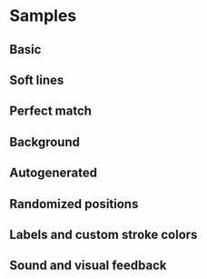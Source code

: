 <script src="js/headbreaker.js"></script>

# Samples

## Basic

<div id="basic">
</div>

<script>
  const basic = new headbreaker.Canvas('basic', {width: 500, height: 300, pieceSize: 50, proximity: 10});
  basic.withPiece({
      structure: {right: headbreaker.Tab, down: headbreaker.Tab, left: headbreaker.Slot},
      data: {id: 'a', currentPosition: {x: 50, y: 50}, color: 'red'}
    });
  basic.withPiece({
    structure: {up: headbreaker.Slot, right: headbreaker.Tab, down: headbreaker.Tab, left: headbreaker.Slot},
    data: {id: 'b', currentPosition: {x: 100, y: 50}, color: '#00D2FF'}
  });
  basic.withPiece({
    structure: {up: headbreaker.Slot, right: headbreaker.Tab, down: headbreaker.Tab, left: headbreaker.Slot},
    data: {id: 'c', currentPosition: {x: 150, y: 50}, color: '#00D2FF'}
  });
  basic.withPiece({
    structure: {up: headbreaker.Slot, down: headbreaker.Slot, left: headbreaker.Slot},
    data: {id: 'd', currentPosition: {x: 150, y: 100}, color: '#00D2FF'}
  });
  basic.withPiece({
    structure: {up: headbreaker.Slot, right: headbreaker.Slot, down: headbreaker.Slot, left: headbreaker.Slot},
    data: {id: 'e', currentPosition: {x: 250, y: 200}, color: 'green'}
  });
  basic.withPiece({
    structure: {up: headbreaker.Tab, right: headbreaker.Tab, down: headbreaker.Tab, left: headbreaker.Tab},
    data: {id: 'f', currentPosition: {x: 350, y: 250}, color: 'purple'}
  });
  basic.withPiece({
    structure: {up: headbreaker.Slot, right: headbreaker.Tab, down: headbreaker.Slot, left: headbreaker.Tab},
    data: {id: 'g', currentPosition: {x: 100, y: 230}, color: 'black'}
  });
  basic.draw();
</script>

## Soft lines

<div id="soft">
</div>

<script>
  const soft = new headbreaker.Canvas('soft', {
    width: 500, height: 300,
    pieceSize: 50, proximity: 10,
    lineSoftness: 0.2
  });

  soft.withPiece({
      structure: {right: headbreaker.Tab, down: headbreaker.Tab, left: headbreaker.Slot},
      data: {id: 'a', targetPosition: {x: 50, y: 50}, color: 'red'}
    });
  soft.withPiece({
    structure: {up: headbreaker.Slot, right: headbreaker.Tab, down: headbreaker.Tab, left: headbreaker.Slot},
    data: {id: 'b', targetPosition: {x: 100, y: 50}, color: '#00D2FF'}
  });
  soft.withPiece({
    structure: {up: headbreaker.Slot, right: headbreaker.Tab, down: headbreaker.Tab, left: headbreaker.Slot},
    data: {id: 'c', targetPosition: {x: 150, y: 50}, color: '#00D2FF'}
  });
  soft.withPiece({
    structure: {up: headbreaker.Slot, down: headbreaker.Slot, left: headbreaker.Slot},
    data: {id: 'd', targetPosition: {x: 150, y: 100}, color: '#00D2FF'}
  });
  soft.withPiece({
    structure: {up: headbreaker.Slot, right: headbreaker.Slot, down: headbreaker.Slot, left: headbreaker.Slot},
    data: {id: 'e', targetPosition: {x: 250, y: 200}, color: 'green'}
  });
  soft.withPiece({
    structure: {up: headbreaker.Tab, right: headbreaker.Tab, down: headbreaker.Tab, left: headbreaker.Tab},
    data: {id: 'f', targetPosition: {x: 350, y: 250}, color: 'purple'}
  });
  soft.withPiece({
    structure: {up: headbreaker.Slot, right: headbreaker.Tab, down: headbreaker.Slot, left: headbreaker.Tab},
    data: {id: 'g', targetPosition: {x: 100, y: 230}, color: 'black'}
  });
  soft.draw();
</script>



## Perfect match

<div id="perfect">
</div>

<script>
  const perfect = new headbreaker.Canvas('perfect', {
    width: 800, height: 300,
    pieceSize: 100, proximity: 20,
    borderFill: 10,
    strokeWidth: 2, strokeColor: '#00200B',
    lineSoftness: 0.0 });

  perfect.withPiece({
    structure: {right: headbreaker.Tab, down: headbreaker.Slot},
    data: {id: 'a', targetPosition: {x: 100, y: 100}, color: '#0EC430'}
  });
  perfect.withPiece({
    structure: {right: headbreaker.Slot, left: headbreaker.Slot},
    data: {id: 'b', targetPosition: {x: 200, y: 100}, color: '#098520'}
  });
  perfect.withPiece({
    structure: {down: headbreaker.Tab, left: headbreaker.Tab},
    data: {id: 'c', targetPosition: {x: 330, y: 80}, color: '#04380D'}
  });
  perfect.withPiece({
    structure: {up: headbreaker.Slot},
    data: {id: 'd', targetPosition: {x: 480, y: 130}, color: '#054511'}
  });
  perfect.withPiece({
    structure: {up: headbreaker.Tab},
    data: {id: 'e', targetPosition: {x: 530, y: 80}, color: '#04330C'}
  });

  perfect.draw();
</script>


## Background


<div id="background">
</div>

<script>
  let vangogh = new Image();
  vangogh.src = 'static/vangogh.jpg';
  vangogh.onload = () => {
    const background = new headbreaker.Canvas('background', {
      width: 800, height: 800,
      pieceSize: 100, proximity: 20,
      borderFill: 10, strokeWidth: 2,
      lineSoftness: 0.12, image: vangogh,
    });

    background.withPiece({
      structure: {right: headbreaker.Tab, down: headbreaker.Slot},
      data: {id: 'a', targetPosition: {x: 100, y: 100}},
    });
    background.withPiece({
      structure: {right: headbreaker.Slot, down: headbreaker.Slot, left: headbreaker.Slot},
      data: {id: 'b', targetPosition: {x: 200, y: 100}},
    });
    background.withPiece({
      structure: {right: headbreaker.Slot, down: headbreaker.Tab, left: headbreaker.Tab},
      data: {id: 'c', targetPosition: {x: 300, y: 100}},
    });
    background.withPiece({
      structure: {right: headbreaker.Slot, down: headbreaker.Tab, left: headbreaker.Tab},
      data: {id: 'd', targetPosition: {x: 400, y: 100}},
    });
    background.withPiece({
      structure: {down: headbreaker.Tab, left: headbreaker.Tab},
      data: {id: 'e', targetPosition: {x: 500, y: 100}},
    });

    background.withPiece({
      structure: {up: headbreaker.Tab, right: headbreaker.Tab, down: headbreaker.Slot, left: headbreaker.None},
      data: {id: 'f', targetPosition: {x: 100, y: 200}},
    });
    background.withPiece({
      structure: {up: headbreaker.Tab, right: headbreaker.Slot, down: headbreaker.Slot, left: headbreaker.Slot},
      data: {id: 'g', targetPosition: {x: 200, y: 200}},
    });
    background.withPiece({
      structure: {up: headbreaker.Slot, right: headbreaker.Slot, down: headbreaker.Tab, left: headbreaker.Tab},
      data: {id: 'h', targetPosition: {x: 300, y: 200}},
    });
    background.withPiece({
      structure: {up: headbreaker.Slot, right: headbreaker.Tab, down: headbreaker.Slot, left: headbreaker.Tab},
      data: {id: 'i', targetPosition: {x: 400, y: 200}},
    });
    background.withPiece({
      structure: {up: headbreaker.Slot, right: headbreaker.None, down: headbreaker.Slot, left: headbreaker.Slot},
      data: {id: 'j', targetPosition: {x: 500, y: 200}},
    });

    background.withPiece({
      structure: {up: headbreaker.Tab, right: headbreaker.Slot, down: headbreaker.Tab, left: headbreaker.None},
      data: {id: 'k', targetPosition: {x: 100, y: 300}},
    });
    background.withPiece({
      structure: {up: headbreaker.Tab, right: headbreaker.Tab, down: headbreaker.Slot, left: headbreaker.Tab},
      data: {id: 'l', targetPosition: {x: 200, y: 300}},
    });
    background.withPiece({
      structure: {up: headbreaker.Slot, right: headbreaker.Slot, down: headbreaker.Tab, left: headbreaker.Slot},
      data: {id: 'm', targetPosition: {x: 300, y: 300}},
    });
    background.withPiece({
      structure: {up: headbreaker.Tab, right: headbreaker.Tab, down: headbreaker.Tab, left: headbreaker.Tab},
      data: {id: 'n', targetPosition: {x: 400, y: 300}},
    });
    background.withPiece({
      structure: {up: headbreaker.Tab, right: headbreaker.None, down: headbreaker.Slot, left: headbreaker.Slot},
      data: {id: 'o', targetPosition: {x: 500, y: 300}},
    });

    background.withPiece({
      structure: {up: headbreaker.Slot, right: headbreaker.Slot, down: headbreaker.Tab, left: headbreaker.None},
      data: {id: 'p', targetPosition: {x: 100, y: 400}},
    });
    background.withPiece({
      structure: {up: headbreaker.Tab, right: headbreaker.Tab, down: headbreaker.Slot, left: headbreaker.Tab},
      data: {id: 'q', targetPosition: {x: 200, y: 400}},
    });
    background.withPiece({
      structure: {up: headbreaker.Slot, right: headbreaker.Tab, down: headbreaker.Tab, left: headbreaker.Slot},
      data: {id: 'r', targetPosition: {x: 300, y: 400}},
    });
    background.withPiece({
      structure: {up: headbreaker.Slot, right: headbreaker.Slot, down: headbreaker.Slot, left: headbreaker.Slot},
      data: {id: 's', targetPosition: {x: 400, y: 400}},
    });
    background.withPiece({
      structure: {up: headbreaker.Tab, right: headbreaker.None, down: headbreaker.Slot, left: headbreaker.Tab},
      data: {id: 't', targetPosition: {x: 500, y: 400}, currentPosition: {x: 613, y: 386}}
    });

    background.withPiece({
      structure: {up: headbreaker.Slot, right: headbreaker.Tab, down: headbreaker.None, left: headbreaker.None},
      data: {id: 'u', targetPosition: {x: 100, y: 500}}
    });
    background.withPiece({
      structure: {up: headbreaker.Tab, right: headbreaker.Tab, down: headbreaker.None, left: headbreaker.Slot},
      data: {id: 'v', targetPosition: {x: 200, y: 500}}
    });
    background.withPiece({
      structure: {up: headbreaker.Slot, right: headbreaker.Tab, down: headbreaker.None, left: headbreaker.Slot},
      data: {id: 'w', targetPosition: {x: 300, y: 500}}
    });
    background.withPiece({
      structure: {up: headbreaker.Tab, right: headbreaker.Slot, down: headbreaker.None, left: headbreaker.Slot},
      data: {id: 'x', targetPosition: {x: 400, y: 500}, currentPosition: {x: 425, y: 530}}
    });
    background.withPiece({
      structure: {up: headbreaker.Tab, right: headbreaker.None, down: headbreaker.None, left: headbreaker.Tab},
      data: {id: 'y', targetPosition: {x: 500, y: 500}, currentPosition: {x: 570, y: 560}}
    });
    background.draw();
  }
</script>


## Autogenerated

<div id="autogen">
</div>

<script>
  let xul = new Image();
  xul.src = 'static/xul.jpg';
  xul.onload = () => {
    const autogen = new headbreaker.Canvas('autogen', {
      width: 800, height: 800,
      pieceSize: 100, proximity: 20,
      borderFill: 10, strokeWidth: 1.5,
      lineSoftness: 0.18, image: xul,
    });

    autogen.withPuzzle({
      horizontalPiecesCount: 6,
      verticalPiecesCount: 5
    });
    autogen.draw();
  }
</script>



## Randomized positions

<div id="randomized">
</div>

<script>
  let dali = new Image();
  dali.src = 'static/dali.jpg';
  dali.onload = () => {
    const randomized = new headbreaker.Canvas('randomized', {
      width: 800, height: 800,
      pieceSize: 100, proximity: 20,
      borderFill: 10, strokeWidth: 2,
      lineSoftness: 0.12, image: dali
    });

    randomized.withPuzzle({
      insertsGenerator: headbreaker.sequence.flipflop
    });
    randomized.shuffle(0.7);
    randomized.draw();
  }
</script>


## Labels and custom stroke colors

<div id="labels">
</div>

<script>
  const labels = new headbreaker.Canvas('labels', {
    width: 400, height: 400,
    pieceSize: 80, proximity: 25,
    borderFill: 10, strokeWidth: 2,
    lineSoftness: 0.18,
  });

  labels.withPiece({
    structure: {right: headbreaker.Tab},
    data: {
      id: 'tree-kanji',
      color: '#23599E',
      strokeColor: '#18396B',
      label: { text: '木', fontSize: 70, x: -5, y: 5 }
    }
  });

  labels.withPiece({
    structure: {right: headbreaker.Tab},
    data: {
      id: 'fire-kanji',
      color: '#23599E',
      strokeColor: '#18396B',
      label: { text: '火', fontSize: 70, x: -5, y: 5 }
    }
  });

  labels.withPiece({
    structure: {right: headbreaker.Tab},
    data: {
      id: 'water-kanji',
      color: '#23599E',
      strokeColor: '#18396B',
      label: { text: '水', fontSize: 70, x: -5, y: 5 }
    }
  });

  labels.withPiece({
    structure: {left: headbreaker.Slot},
    data: {
      id: 'water-emoji',
      color: '#EBB34B',
      strokeColor: '#695024',
      label: { text: '💧', fontSize: 70, x: 5, y: 0 }
    }
  });

  labels.withPiece({
    structure: {left: headbreaker.Slot},
    data: {
      id: 'tree-emoji',
      color: '#EBB34B',
      strokeColor: '#695024',
      label: { text: '🌳', fontSize: 70, x: 5, y: 0 }
    }
  });

  labels.withPiece({
    structure: {left: headbreaker.Slot},
    data: {
      id: 'fire-emoji',
      color: '#EBB34B',
      strokeColor: '#695024',
      label: { text: '🔥', fontSize: 70, x: 5, y: 0 }
    }
  });

  labels.shuffle(0.6);
  labels.draw();
</script>



## Sound and visual feedback

<div id="sound">
</div>

<script>
  var audio = new Audio('static/connect.wav');
  let pettoruti = new Image();
    pettoruti.src = 'static/pettoruti.jpg';
    pettoruti.onload = () => {
      const sound = new headbreaker.Canvas('sound', {
        width: 800, height: 800,
        pieceSize: 100, proximity: 20,
        borderFill: 10, strokeWidth: 1.5,
        lineSoftness: 0.18, image: pettoruti,
        strokeColor: 'black'
      });

      sound.withPuzzle({
        horizontalPiecesCount: 6,
        insertsGenerator: headbreaker.sequence.random
      });

      sound.draw();

      sound.puzzle.onConnect((it) => {
        sound.getFigure(it).shape.stroke('yellow');
        audio.play();
        sound.redraw();
        setTimeout(() => {
          sound.getFigure(it).shape.stroke('black');
          sound.redraw();
        }, 200);
      });

      sound.puzzle.onDisconnect((it) => {
        audio.play();
      });
    }

</script>
